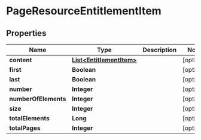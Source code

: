 
# PageResourceEntitlementItem

## Properties
Name | Type | Description | Notes
------------ | ------------- | ------------- | -------------
**content** | [**List&lt;EntitlementItem&gt;**](EntitlementItem.md) |  |  [optional]
**first** | **Boolean** |  |  [optional]
**last** | **Boolean** |  |  [optional]
**number** | **Integer** |  |  [optional]
**numberOfElements** | **Integer** |  |  [optional]
**size** | **Integer** |  |  [optional]
**totalElements** | **Long** |  |  [optional]
**totalPages** | **Integer** |  |  [optional]



